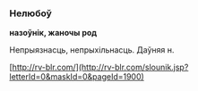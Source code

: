 ### Нелюбоў
**назоўнік, жаночы род**

Непрыязнасць, непрыхільнасць. Даўняя н.

<a rel="author">[http://rv-blr.com/](http://rv-blr.com/slounik.jsp?letterId=0&maskId=0&pageId=1900)</a>
